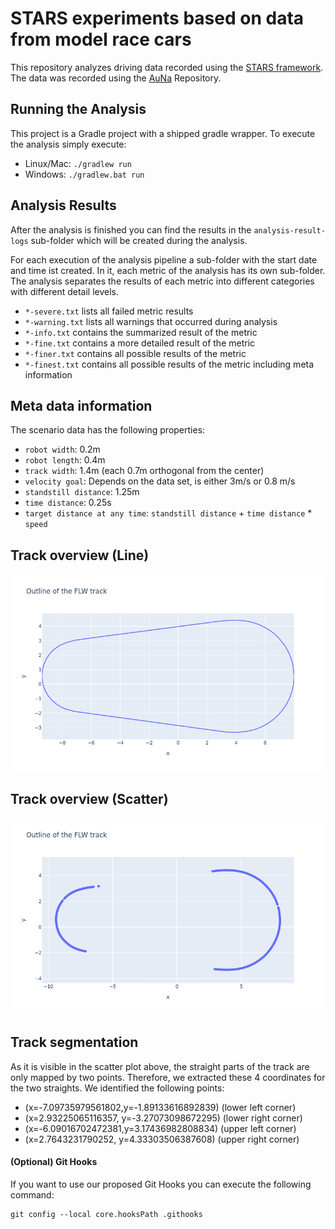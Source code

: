 # STARS experiments based on data from model race cars

This repository analyzes driving data recorded using the [STARS
framework](https://github.com/tudo-aqua/stars). The data was recorded using the [AuNa](https://github.com/HarunTeper/AuNa)
Repository.

## Running the Analysis

This project is a Gradle project with a shipped gradle wrapper. To execute the analysis simply execute:

- Linux/Mac: `./gradlew run`
- Windows: `./gradlew.bat run`

## Analysis Results

After the analysis is finished you can find the results in the `analysis-result-logs` sub-folder which will be
created during the analysis.

For each execution of the analysis pipeline a sub-folder with the start date and time ist created. In it, each metric
of the analysis has its own sub-folder. The analysis separates the results of each metric into different categories
with different detail levels.
- `*-severe.txt` lists all failed metric results
- `*-warning.txt` lists all warnings that occurred during analysis
- `*-info.txt` contains the summarized result of the metric
- `*-fine.txt` contains a more detailed result of the metric
- `*-finer.txt` contains all possible results of the metric
- `*-finest.txt` contains all possible results of the metric including meta information

## Meta data information

The scenario data has the following properties:
- `robot width`: 0.2m
- `robot length`: 0.4m
- `track width`: 1.4m (each 0.7m orthogonal from the center)
- `velocity goal`: Depends on the data set, is either 3m/s or 0.8 m/s
- `standstill distance`: 1.25m
- `time distance`: 0.25s
- `target distance at any time`: `standstill distance` + `time distance` * `speed`

## Track overview (Line)
![flw_track_waypoints_line.png](images%2Fflw_track_waypoints_line.png)

## Track overview (Scatter)
![flw_track_waypoints_scatter.png](images%2Fflw_track_waypoints_scatter.png)

## Track segmentation
As it is visible in the scatter plot above, the straight parts of the track are only mapped by two points.
Therefore, we extracted these 4 coordinates for the two straights. We identified the following points:
- (x=-7.09735979561802,y=-1.89133616892839) (lower left corner)
- (x=2.93225065116357, y=-3.27073098672295) (lower right corner)
- (x=-6.09016702472381,y=3.17436982808834) (upper left corner)
- (x=2.7643231790252, y=4.33303506387608) (upper right corner)

#### (Optional) Git Hooks
If you want to use our proposed Git Hooks you can execute the following command:
```shell
git config --local core.hooksPath .githooks
```